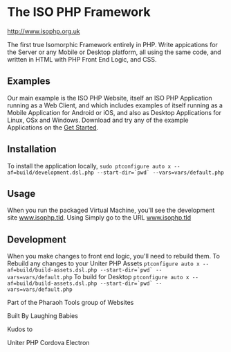 # The ISO PHP Framework

http://www.isophp.org.uk

The first true Isomorphic Framework entirely in PHP. Write appications for the Server or any Mobile or Desktop platform,
all using the same code, and written in HTML with PHP Front End Logic, and CSS.


## Examples

Our main example is the ISO PHP Website, itself an ISO PHP Application running as a Web Client, and which includes
examples of itself running as a Mobile Application for Android  or iOS, and also as Desktop Applications for Linux, OSx
and Windows. Download and try any of the example Applications on the [Get Started](http://www.isophp.org.uk/GetStarted).


## Installation

To install the application locally, 
``
sudo ptconfigure auto x --af=build/development.dsl.php --start-dir=`pwd` --vars=vars/default.php
``

## Usage

When you run the packaged Virtual Machine, you'll see the development site www.isophp.tld.
Using Simply go to the URL www.isophp.tld


## Development

When you make changes to front end logic, you'll need to rebuild them. To
Rebuild any changes to your Uniter PHP Assets
``
ptconfigure auto x --af=build/build-assets.dsl.php --start-dir=`pwd` --vars=vars/default.php
``
To build for Desktop
``
ptconfigure auto x --af=build/build-assets.dsl.php --start-dir=`pwd` --vars=vars/default.php
``



Part of the Pharaoh Tools group of Websites

Built By Laughing Babies

Kudos to

Uniter PHP
Cordova
Electron

